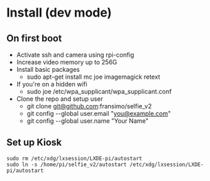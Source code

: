 # Install (dev mode)

## On first boot

- Activate ssh and camera using rpi-config
- Increase video memory up to 256G
- Install basic packages
  - sudo apt-get install mc joe imagemagick retext
- If you're on a hidden wifi
  - sudo joe /etc/wpa_supplicant/wpa_supplicant.conf
- Clone the repo and setup user
  - git clone git@github.com:fransimo/selfie_v2
  - git config --global user.email "you@example.com"
  - git config --global user.name "Your Name"

## Set up Kiosk


```
sudo rm /etc/xdg/lxsession/LXDE-pi/autostart
sudo ln -s /home/pi/selfie_v2/autostart /etc/xdg/lxsession/LXDE-pi/autostart
```
